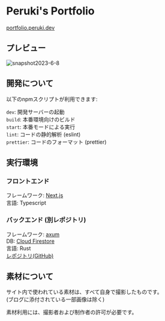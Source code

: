 # Peruki's Portfolio

[portfolio.peruki.dev](https://portfolio.peruki.dev)

## プレビュー

![snapshot2023-6-8](https://github.com/TadaTeruki/portfolio-front-next/assets/69315285/74056ebb-f71a-4893-8700-70d3683c04c9)


## 開発について

以下のnpmスクリプトが利用できます:

`dev`: 開発サーバーの起動 <br>
`build`: 本番環境向けのビルド <br>
`start`: 本番モードによる実行 <br>
`lint`: コードの静的解析 (eslint) <br>
`prettier`: コードのフォーマット (prettier) <br>

## 実行環境

### フロントエンド

フレームワーク: [Next.js](https://nextjs.org/)<br>
言語: Typescript<br>

### バックエンド (別レポジトリ)

フレームワーク: [axum](https://github.com/tokio-rs/axum)<br>
DB: [Cloud Firestore](https://firebase.google.com/products/firestore?hl=ja)<br>
言語: Rust<br>
[レポジトリ(GitHub)](https://github.com/TadaTeruki/portfolio-server)


## 素材について

サイト内で使われている素材は、すべて自身で撮影したものです。<br>
(ブログに添付されている一部画像は除く)

素材利用には、撮影者および制作者の許可が必要です。
